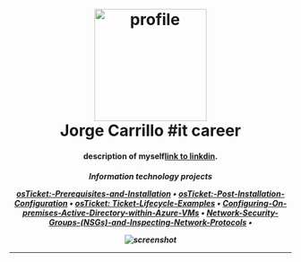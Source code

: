 <h1 align="center">
  <br>
  <a href="https://linktr.ee/jorge.004"><img src="https://i.postimg.cc/V6r4XybQ/2022-10-28.png" alt="profile" width="200"></a>
  <br>
  Jorge Carrillo #it career
  <br>
</h1>

<h4 align="center">description of myself<a href="http://electron.atom.io" target="_blank">link to linkdin</a>.</h4>

<h5 align="center">
 Information technology projects</5>

<p align="center">
<a href="https://github.com/jorge-car/osticket-prereqs">osTicket:-Prerequisites-and-Installation</a> •
  <a href="https://github.com/jorge-car/post-install-config">osTicket:-Post-Installation-Configuration</a> •
  <a href="https://github.com/jorge-car/ticket-lifecycle">osTicket: Ticket-Lifecycle-Examples</a> •
  <a href="https://github.com/jorge-car/configure-ad">Configuring-On-premises-Active-Directory-within-Azure-VMs</a> •
  <a href="https://github.com/jorge-car/azure-network-protocols">Network-Security-Groups-(NSGs)-and-Inspecting-Network-Protocols</a> •
	
</p>

![screenshot](https://media.giphy.com/media/bSg0OzY6jDjG0bcMzR/giphy.gif)


---

